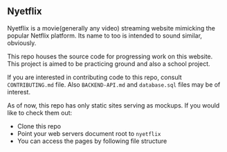 ## Nyetflix

Nyetflix is a movie(generally any video) streaming website mimicking the popular Netflix platform. Its
name to too is intended to sound similar, obviously.

This repo houses the source code for progressing work on this website. This project is aimed to be 
practicing ground and also a school project.

If you are interested in contributing code to this repo, consult `CONTRIBUTING.md` file. Also `BACKEND-API.md`
and `database.sql` files may be of interest.

As of now, this repo has only static sites serving as mockups. If you would like to check them out:

+ Clone this repo
+ Point your web servers document root to `nyetflix`
+ You can access the pages by following file structure
